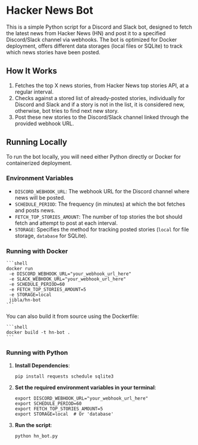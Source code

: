 # Hacker News Bot

This is a simple Python script for a Discord and Slack bot, designed to fetch the latest news from Hacker News (HN) and post it to a specified Discord/Slack channel via webhooks. The bot is optimized for Docker deployment, offers different data storages (local files or SQLite) to track which news stories have been posted.

## How It Works

1. Fetches the top X news stories, from Hacker News top stories API, at a regular interval.
2. Checks against a stored list of already-posted stories, individually for Discord and Slack and if a story is not in the list, it is considered new, otherwise, bot tries to find next new story.
3. Post these new stories to the Discord/Slack channel linked through the provided webhook URL.

## Running Locally

To run the bot locally, you will need either Python directly or Docker for containerized deployment.

### Environment Variables

- `DISCORD_WEBHOOK_URL`: The webhook URL for the Discord channel where news will be posted.
- `SCHEDULE_PERIOD`: The frequency (in minutes) at which the bot fetches and posts news.
- `FETCH_TOP_STORIES_AMOUNT`: The number of top stories the bot should fetch and attempt to post at each interval.
- `STORAGE`: Specifies the method for tracking posted stories (`local` for file storage, `database` for SQLite).


### Running with Docker

    ```shell
    docker run
     -e DISCORD_WEBHOOK_URL="your_webhook_url_here"
     -e SLACK_WEBHOOK_URL="your_webhook_url_here"
     -e SCHEDULE_PERIOD=60
     -e FETCH_TOP_STORIES_AMOUNT=5
     -e STORAGE=local
     jibla/hn-bot
    ```

You can also build it from source using the Dockerfile:

    ```shell
    docker build -t hn-bot .
    ```

### Running with Python

1. **Install Dependencies**:
   ```shell
   pip install requests schedule sqlite3
    ```
2. **Set the required environment variables in your terminal**:
    ```shell
    export DISCORD_WEBHOOK_URL="your_webhook_url_here"
    export SCHEDULE_PERIOD=60
    export FETCH_TOP_STORIES_AMOUNT=5
    export STORAGE=local  # Or 'database'
    ```
3. **Run the script**:
    ```shell
    python hn_bot.py
    ```



